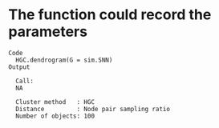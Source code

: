 # The function could record the parameters

    Code
      HGC.dendrogram(G = sim.SNN)
    Output
      
      Call:
      NA
      
      Cluster method   : HGC 
      Distance         : Node pair sampling ratio 
      Number of objects: 100 
      

